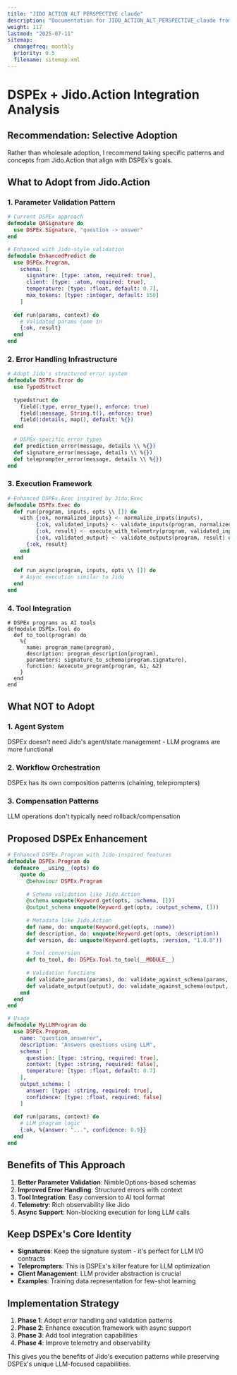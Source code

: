 ```yaml
---
title: "JIDO ACTION ALT PERSPECTIVE claude"
description: "Documentation for JIDO_ACTION_ALT_PERSPECTIVE_claude from the Ds ex repository."
weight: 117
lastmod: "2025-07-11"
sitemap:
  changefreq: monthly
  priority: 0.5
  filename: sitemap.xml
---
```


# DSPEx + Jido.Action Integration Analysis

## Recommendation: **Selective Adoption** 

Rather than wholesale adoption, I recommend taking specific patterns and concepts from Jido.Action that align with DSPEx's goals.

## What to Adopt from Jido.Action

### 1. Parameter Validation Pattern
```elixir
# Current DSPEx approach
defmodule QASignature do
  use DSPEx.Signature, "question -> answer"
end

# Enhanced with Jido-style validation
defmodule EnhancedPredict do
  use DSPEx.Program,
    schema: [
      signature: [type: :atom, required: true],
      client: [type: :atom, required: true],
      temperature: [type: :float, default: 0.7],
      max_tokens: [type: :integer, default: 150]
    ]
  
  def run(params, context) do
    # Validated params come in
    {:ok, result}
  end
end
```

### 2. Error Handling Infrastructure
```elixir
# Adopt Jido's structured error system
defmodule DSPEx.Error do
  use TypedStruct
  
  typedstruct do
    field(:type, error_type(), enforce: true)
    field(:message, String.t(), enforce: true)
    field(:details, map(), default: %{})
  end
  
  # DSPEx-specific error types
  def prediction_error(message, details \\ %{})
  def signature_error(message, details \\ %{})
  def teleprompter_error(message, details \\ %{})
end
```

### 3. Execution Framework
```elixir
# Enhanced DSPEx.Exec inspired by Jido.Exec
defmodule DSPEx.Exec do
  def run(program, inputs, opts \\ []) do
    with {:ok, normalized_inputs} <- normalize_inputs(inputs),
         {:ok, validated_inputs} <- validate_inputs(program, normalized_inputs),
         {:ok, result} <- execute_with_telemetry(program, validated_inputs, opts),
         {:ok, validated_output} <- validate_outputs(program, result) do
      {:ok, result}
    end
  end
  
  def run_async(program, inputs, opts \\ []) do
    # Async execution similar to Jido
  end
end
```

### 4. Tool Integration
```elixure
# DSPEx programs as AI tools
defmodule DSPEx.Tool do
  def to_tool(program) do
    %{
      name: program_name(program),
      description: program_description(program),
      parameters: signature_to_schema(program.signature),
      function: &execute_program(program, &1, &2)
    }
  end
end
```

## What NOT to Adopt

### 1. Agent System
DSPEx doesn't need Jido's agent/state management - LLM programs are more functional

### 2. Workflow Orchestration  
DSPEx has its own composition patterns (chaining, teleprompters)

### 3. Compensation Patterns
LLM operations don't typically need rollback/compensation

## Proposed DSPEx Enhancement

```elixir
# Enhanced DSPEx.Program with Jido-inspired features
defmodule DSPEx.Program do
  defmacro __using__(opts) do
    quote do
      @behaviour DSPEx.Program
      
      # Schema validation like Jido.Action
      @schema unquote(Keyword.get(opts, :schema, []))
      @output_schema unquote(Keyword.get(opts, :output_schema, []))
      
      # Metadata like Jido.Action
      def name, do: unquote(Keyword.get(opts, :name))
      def description, do: unquote(Keyword.get(opts, :description))
      def version, do: unquote(Keyword.get(opts, :version, "1.0.0"))
      
      # Tool conversion
      def to_tool, do: DSPEx.Tool.to_tool(__MODULE__)
      
      # Validation functions
      def validate_params(params), do: validate_against_schema(params, @schema)
      def validate_output(output), do: validate_against_schema(output, @output_schema)
    end
  end
end

# Usage
defmodule MyLLMProgram do
  use DSPEx.Program,
    name: "question_answerer",
    description: "Answers questions using LLM",
    schema: [
      question: [type: :string, required: true],
      context: [type: :string, required: false],
      temperature: [type: :float, default: 0.7]
    ],
    output_schema: [
      answer: [type: :string, required: true],
      confidence: [type: :float, required: false]
    ]
  
  def run(params, context) do
    # LLM program logic
    {:ok, %{answer: "...", confidence: 0.9}}
  end
end
```

## Benefits of This Approach

1. **Better Parameter Validation**: NimbleOptions-based schemas
2. **Improved Error Handling**: Structured errors with context
3. **Tool Integration**: Easy conversion to AI tool format
4. **Telemetry**: Rich observability like Jido
5. **Async Support**: Non-blocking execution for long LLM calls

## Keep DSPEx's Core Identity

- **Signatures**: Keep the signature system - it's perfect for LLM I/O contracts
- **Teleprompters**: This is DSPEx's killer feature for LLM optimization
- **Client Management**: LLM provider abstraction is crucial
- **Examples**: Training data representation for few-shot learning

## Implementation Strategy

1. **Phase 1**: Adopt error handling and validation patterns
2. **Phase 2**: Enhance execution framework with async support
3. **Phase 3**: Add tool integration capabilities
4. **Phase 4**: Improve telemetry and observability

This gives you the benefits of Jido's execution patterns while preserving DSPEx's unique LLM-focused capabilities.
